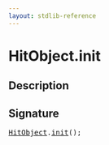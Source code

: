 ```yaml
---
layout: stdlib-reference
---
```


# HitObject\.init

## Description





## Signature 

<pre>
<a href="../types/hitobject-03/index" class="code_type">HitObject</a>.<a href="init">init</a>();

</pre>

